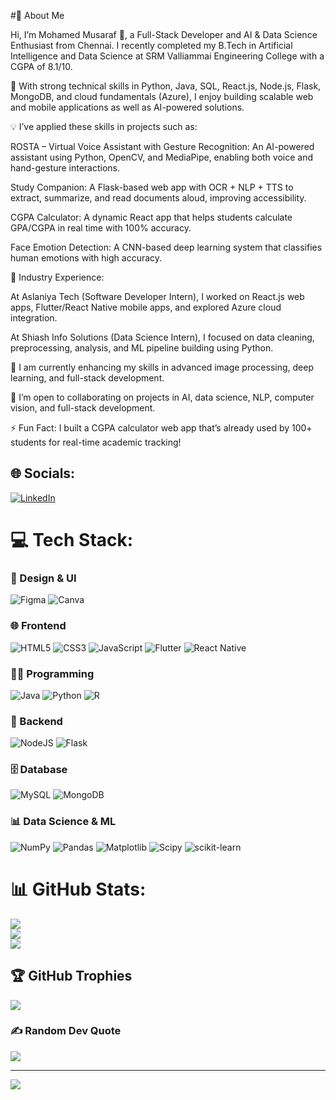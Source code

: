 #💫 About Me

Hi, I’m Mohamed Musaraf 👋, a Full-Stack Developer and AI & Data Science Enthusiast from Chennai. I recently completed my B.Tech in Artificial Intelligence and Data Science at SRM Valliammai Engineering College with a CGPA of 8.1/10.

🔹 With strong technical skills in Python, Java, SQL, React.js, Node.js, Flask, MongoDB, and cloud fundamentals (Azure), I enjoy building scalable web and mobile applications as well as AI-powered solutions.

💡 I’ve applied these skills in projects such as:

ROSTA – Virtual Voice Assistant with Gesture Recognition: An AI-powered assistant using Python, OpenCV, and MediaPipe, enabling both voice and hand-gesture interactions.

Study Companion: A Flask-based web app with OCR + NLP + TTS to extract, summarize, and read documents aloud, improving accessibility.

CGPA Calculator: A dynamic React app that helps students calculate GPA/CGPA in real time with 100% accuracy.

Face Emotion Detection: A CNN-based deep learning system that classifies human emotions with high accuracy.

🔹 Industry Experience:

At Aslaniya Tech (Software Developer Intern), I worked on React.js web apps, Flutter/React Native mobile apps, and explored Azure cloud integration.

At Shiash Info Solutions (Data Science Intern), I focused on data cleaning, preprocessing, analysis, and ML pipeline building using Python.

🌱 I am currently enhancing my skills in advanced image processing, deep learning, and full-stack development.

🤝 I’m open to collaborating on projects in AI, data science, NLP, computer vision, and full-stack development.

⚡ Fun Fact: I built a CGPA calculator web app that’s already used by 100+ students for real-time academic tracking!

## 🌐 Socials:
[![LinkedIn](https://img.shields.io/badge/LinkedIn-%230077B5.svg?logo=linkedin&logoColor=white)](https://www.linkedin.com/in/musaraf05/)


# 💻 Tech Stack:

### 🎨 Design & UI
![Figma](https://img.shields.io/badge/figma-%23F24E1E.svg?style=for-the-badge&logo=figma&logoColor=white) 
![Canva](https://img.shields.io/badge/Canva-%2300C4CC.svg?style=for-the-badge&logo=Canva&logoColor=white)

### 🌐 Frontend
![HTML5](https://img.shields.io/badge/html5-%23E34F26.svg?style=for-the-badge&logo=html5&logoColor=white) 
![CSS3](https://img.shields.io/badge/css3-%231572B6.svg?style=for-the-badge&logo=css3&logoColor=white) 
![JavaScript](https://img.shields.io/badge/javascript-%23323330.svg?style=for-the-badge&logo=javascript&logoColor=%23F7DF1E) 
![Flutter](https://img.shields.io/badge/Flutter-%2302569B.svg?style=for-the-badge&logo=Flutter&logoColor=white) 
![React Native](https://img.shields.io/badge/React_Native-%2320232a.svg?style=for-the-badge&logo=react&logoColor=%2361DAFB)

### 👨‍💻 Programming
![Java](https://img.shields.io/badge/java-%23ED8B00.svg?style=for-the-badge&logo=openjdk&logoColor=white) 
![Python](https://img.shields.io/badge/python-3670A0?style=for-the-badge&logo=python&logoColor=ffdd54) 
![R](https://img.shields.io/badge/r-%23276DC3.svg?style=for-the-badge&logo=r&logoColor=white)

### 🔧 Backend
![NodeJS](https://img.shields.io/badge/node.js-6DA55F?style=for-the-badge&logo=node.js&logoColor=white) 
![Flask](https://img.shields.io/badge/flask-%23000.svg?style=for-the-badge&logo=flask&logoColor=white)

### 🗄️ Database
![MySQL](https://img.shields.io/badge/mysql-4479A1.svg?style=for-the-badge&logo=mysql&logoColor=white) 
![MongoDB](https://img.shields.io/badge/MongoDB-%234ea94b.svg?style=for-the-badge&logo=mongodb&logoColor=white)

### 📊 Data Science & ML
![NumPy](https://img.shields.io/badge/numpy-%23013243.svg?style=for-the-badge&logo=numpy&logoColor=white) 
![Pandas](https://img.shields.io/badge/pandas-%23150458.svg?style=for-the-badge&logo=pandas&logoColor=white) 
![Matplotlib](https://img.shields.io/badge/Matplotlib-%23ffffff.svg?style=for-the-badge&logo=Matplotlib&logoColor=black) 
![Scipy](https://img.shields.io/badge/SciPy-%230C55A5.svg?style=for-the-badge&logo=scipy&logoColor=white) 
![scikit-learn](https://img.shields.io/badge/scikit--learn-%23F7931E.svg?style=for-the-badge&logo=scikit-learn&logoColor=white)

# 📊 GitHub Stats:
![](https://github-readme-stats.vercel.app/api?username=Musaraf05&theme=codeSTACKr&hide_border=false&include_all_commits=false&count_private=false)<br/>
![](https://github-readme-streak-stats.herokuapp.com/?user=Musaraf05&theme=codeSTACKr&hide_border=false)<br/>
![](https://github-readme-stats.vercel.app/api/top-langs/?username=Musaraf05&theme=codeSTACKr&hide_border=false&include_all_commits=false&count_private=false&layout=compact)

## 🏆 GitHub Trophies
![](https://github-profile-trophy.vercel.app/?username=Musaraf05&theme=onedark&no-frame=false&no-bg=true&margin-w=4)

### ✍️ Random Dev Quote
![](https://quotes-github-readme.vercel.app/api?type=horizontal&theme=gruvbox)

---
[![](https://visitcount.itsvg.in/api?id=Musaraf05&icon=0&color=0)](https://visitcount.itsvg.in)

<!-- Proudly created with GPRM ( https://gprm.itsvg.in ) -->
